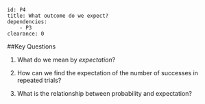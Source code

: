 ````
id: P4
title: What outcome do we expect?
dependencies:
    - P3
clearance: 0
````
##Key Questions

1.  What do we mean by _expectation_?

1.  How can we find the expectation of the number of successes in repeated trials?

1.  What is the relationship between probability and expectation?